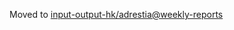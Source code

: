 Moved to [input-output-hk/adrestia@weekly-reports](https://github.com/input-output-hk/adrestia/tree/weekly-reports/2019-06-07)
